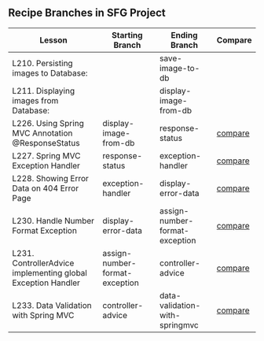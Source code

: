 Recipe Branches in SFG Project
---------------

| Lesson                                            | Starting Branch | Ending Branch   | Compare   |
|---------------------------------------------------|-----------------|-----------------|-----------|
| L210. Persisting images to Database:              |  | save-image-to-db       |  |
| L211. Displaying images from Database:            |  | display-image-from-db  |  |
| L226. Using Spring MVC Annotation @ResponseStatus | display-image-from-db | response-status       | [compare](https://github.com/springframeworkguru/spring5-recipe-app/compare/display-image-from-db...response-status) |
| L227. Spring MVC Exception Handler                | response-status       | exception-handler     | [compare](https://github.com/springframeworkguru/spring5-recipe-app/compare/response-status...exception-handler) |
| L228. Showing Error Data on 404 Error Page        | exception-handler     | display-error-data     | [compare](https://github.com/springframeworkguru/spring5-recipe-app/compare/exception-handler...display-error-data) |
| L230. Handle Number Format Exception              | display-error-data    | assign-number-format-exception    | [compare](https://github.com/springframeworkguru/spring5-recipe-app/compare/display-error-data...assign-number-format-exception) |
| L231. ControllerAdvice implementing global Exception Handler  | assign-number-format-exception    | controller-advice | [compare](https://github.com/springframeworkguru/spring5-recipe-app/compare/display-error-data...assign-number-format-exception) |
| L233. Data Validation with Spring MVC             | controller-advice    | data-validation-with-springmvc | [compare](https://github.com/springframeworkguru/spring5-recipe-app/compare/controller-advice...data-validation-with-springmvc) |
